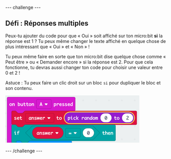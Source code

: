 \--- challenge \---

## Défi : Réponses multiples

Peux-tu ajouter du code pour que « Oui » soit affiché sur ton micro:bit **si** la réponse est 1 ? Tu peux même changer le texte affiché en quelque chose de plus intéressant que « Oui » et « Non » !

Tu peux même faire en sorte que ton micro:bit dise quelque chose comme « Peut être » ou « Demander encore » si la réponse est 2. Pour que cela fonctionne, tu devras aussi changer ton code pour choisir une valeur entre 0 et 2 !

Astuce : Tu peux faire un clic droit sur un bloc `si` pour dupliquer le bloc et son contenu.

![capture d'écran](images/fortune-random-2.png)

\--- /challenge \---